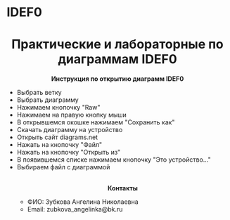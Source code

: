 # IDEF0 

<h1 align="center">Практические и лабораторные по диаграммам IDEF0</h1> 
<p align="center"><b>Инструкция по открытию диаграмм IDEF0 </b></p>
<ul>
  <li> Выбрать ветку </li>
  <li> Выбрать диаграмму </li>
  <li> Нажимаем кнопочку "Raw" </li>
  <li> Нажимаем на правую кнопку мыши </li>
  <li> В открывшемся окошке нажимаем "Сохранить как" </li>
  <li> Скачать диаграмму на устройство </li>
  <li> Открыть сайт diagrams.net </li>
  <li> Нажать на кнопочку "Файл" </li>
  <li> Нажать на кнопочку "Открыть из" </li>
  <li> В появившемся списке нажимаем кнопочку "Это устройство..." </li>
  <li> Выбираем файл с диаграммой </li>
 
  <br>
  </li>
<p align="center"><b>Контакты</b></p>
<ul>
  <li>ФИО: Зубкова Ангелина Николаевна</li>
  <li>Email: zubkova_angelinka@bk.ru</li>
